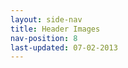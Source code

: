 ```yaml
---
layout: side-nav
title: Header Images
nav-position: 8
last-updated: 07-02-2013
---
```



<!-- This Page exists for the creation of the sub-menu only and is not displayed on the site -->